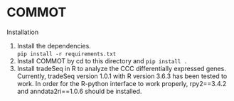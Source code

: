 # COMMOT

Installation
1. Install the dependencies. \
   `pip install -r requirements.txt`
2. Install COMMOT by cd to this directory and
   `pip install .`
3. Install tradeSeq in R to analyze the CCC differentially expressed genes.
   Currently, tradeSeq version 1.0.1 with R version 3.6.3 has been tested to work.
   In order for the R-python interface to work properly, rpy2==3.4.2 and anndata2ri==1.0.6 should be installed.
